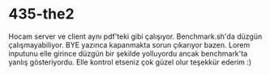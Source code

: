 # 435-the2

Hocam server ve client aynı pdf'teki gibi çalışıyor. Benchmark.sh'da düzgün çalışmayabiliyor. BYE yazınca kapanmakta sorun çıkarıyor bazen. Lorem inputunu elle girince düzgün bir şekilde yolluyordu ancak benchmark'ta yanlış gösteriyordu. Elle kontrol etseniz çok güzel olur teşekkür ederim :)